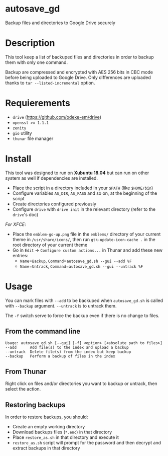 # autosave_gd
Backup files and directories to Google Drive securely

# Description
This tool keep a list of backuped files and directories in order to backup them with only one command.

Backup are compressed and encrypted with AES 256 bits in CBC mode before being uploaded to Google Drive. Only differences are uploaded thanks to `tar --listed-incremental` option.

# Requierements
- `drive` (https://github.com/odeke-em/drive)
- `openssl >= 1.1.1`
- `zenity`
- `gio` utility
- `thunar` file manager

# Install
This tool was designed to run on **Xubuntu 18.04** but can run on other system as well if dependencies are installed.

- Place the script in a directory included in your `$PATH` (like `$HOME/bin`)
- Configure variables `AS_DIR`, `AS_PASS` and so on, at the beginning of the script
- Create directories configured previously
- Configure `drive` with `drive init` in the relevant directory (refer to the `drive`'s doc)

*For XFCE*:
- Place the `emblem-go-up.png` file in the `emblems/` directory of your current theme in `/usr/share/icons/`, then run `gtk-update-icon-cache .` in the root directory of your current theme
- Go in `Edit` -> `Configure custom actions...` in Thunar and add these new entries:
  - `Name`=`Backup`, `Command`=`autosave_gd.sh --gui --add %F`
  - `Name`=`Untrack`, `Command`=`autosave_gd.sh --gui --untrack %F`

# Usage
You can mark files with `--add` to be backuped when `autosave_gd.sh` is called with `--backup` argument. `--untrack` is to untrack them.

The `-f` switch serve to force the backup even if there is no change to files.

## From the command line
```
Usage: autosave_gd.sh [--gui] [-f] <option> [<absolute path to files>]
--add      Add file(s) to the index and upload a backup
--untrack  Delete file(s) from the index but keep backup
--backup   Perform a backup of files in the index
```

## From Thunar
Right click on files and/or directories you want to backup or untrack, then select the action.

## Restoring backups
In order to restore backups, you should:

- Create an empty working directory
- Download backups files (`*.enc`) in that directory
- Place `restore_as.sh` in that directory and execute it
- `restore_as.sh` script will prompt for the password and then decrypt and extract backups in that directory
